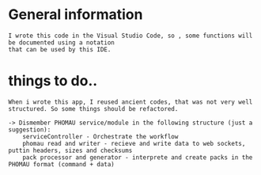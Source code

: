 # General information
    I wrote this code in the Visual Studio Code, so , some functions will be documented using a notation
    that can be used by this IDE.

# things to do..
    When i wrote this app, I reused ancient codes, that was not very well structured. So some things should be refactored.

    -> Dismember PHOMAU service/module in the following structure (just a suggestion):
        serviceController - Orchestrate the workflow
        phomau read and writer - recieve and write data to web sockets, puttin headers, sizes and checksums
        pack processor and generator - interprete and create packs in the PHOMAU format (command + data)